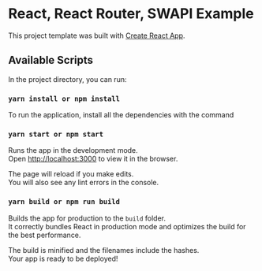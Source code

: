 # React, React Router, SWAPI Example

This project template was built with [Create React App](https://github.com/facebookincubator/create-react-app).

## Available Scripts

In the project directory, you can run:

### `yarn install or npm install`

To run the application, install all the dependencies with the command

### `yarn start or npm start`

Runs the app in the development mode.<br>
Open [http://localhost:3000](http://localhost:3000) to view it in the browser.

The page will reload if you make edits.<br>
You will also see any lint errors in the console.

### `yarn build or npm run build`

Builds the app for production to the `build` folder.<br>
It correctly bundles React in production mode and optimizes the build for the best performance.

The build is minified and the filenames include the hashes.<br>
Your app is ready to be deployed!
